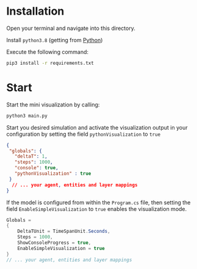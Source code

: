 # Installation

Open your terminal and navigate into this directory. 

Install `python3.8` (getting from [Python](https://www.python.org/downloads/))

Execute the following command:

```bash
pip3 install -r requirements.txt
```

# Start

Start the mini visualization by calling:

```bash
python3 main.py
```

Start you desired simulation and activate the visualization output in your configuration by setting the field `pythonVisualization` to `true`

```json
{
 "globals": {
   "deltaT": 1,
   "steps": 1000,
   "console": true,
   "pythonVisualization" : true
 }
  // ... your agent, entities and layer mappings
}
```

If the model is configured from within the `Program.cs` file, then setting the field `EnableSimpleVisualization` to `true` enables the visualization mode.

```c#
Globals =
{
    DeltaTUnit = TimeSpanUnit.Seconds,
    Steps = 1000,
    ShowConsoleProgress = true,
    EnableSimpleVisualization = true
}
// ... your agent, entities and layer mappings
```

